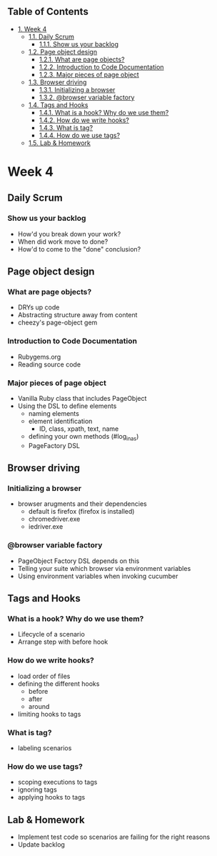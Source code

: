 <div id="table-of-contents">
<h2>Table of Contents</h2>
<div id="text-table-of-contents">
<ul>
<li><a href="#sec-1">1. Week 4</a>
<ul>
<li><a href="#sec-1-1">1.1. Daily Scrum</a>
<ul>
<li><a href="#sec-1-1-1">1.1.1. Show us your backlog</a></li>
</ul>
</li>
<li><a href="#sec-1-2">1.2. Page object design</a>
<ul>
<li><a href="#sec-1-2-1">1.2.1. What are page objects?</a></li>
<li><a href="#sec-1-2-2">1.2.2. Introduction to Code Documentation</a></li>
<li><a href="#sec-1-2-3">1.2.3. Major pieces of page object</a></li>
</ul>
</li>
<li><a href="#sec-1-3">1.3. Browser driving</a>
<ul>
<li><a href="#sec-1-3-1">1.3.1. Initializing a browser</a></li>
<li><a href="#sec-1-3-2">1.3.2. @browser variable factory</a></li>
</ul>
</li>
<li><a href="#sec-1-4">1.4. Tags and Hooks</a>
<ul>
<li><a href="#sec-1-4-1">1.4.1. What is a hook? Why do we use them?</a></li>
<li><a href="#sec-1-4-2">1.4.2. How do we write hooks?</a></li>
<li><a href="#sec-1-4-3">1.4.3. What is tag?</a></li>
<li><a href="#sec-1-4-4">1.4.4. How do we use tags?</a></li>
</ul>
</li>
<li><a href="#sec-1-5">1.5. Lab &amp; Homework</a></li>
</ul>
</li>
</ul>
</div>
</div>

# Week 4<a id="sec-1" name="sec-1"></a>

## Daily Scrum<a id="sec-1-1" name="sec-1-1"></a>

### Show us your backlog<a id="sec-1-1-1" name="sec-1-1-1"></a>

-   How'd you break down your work?
-   When did work move to done?
-   How'd to come to the "done" conclusion?

## Page object design<a id="sec-1-2" name="sec-1-2"></a>

### What are page objects?<a id="sec-1-2-1" name="sec-1-2-1"></a>

-   DRYs up code
-   Abstracting structure away from content
-   cheezy's page-object gem

### Introduction to Code Documentation<a id="sec-1-2-2" name="sec-1-2-2"></a>

-   Rubygems.org
-   Reading source code

### Major pieces of page object<a id="sec-1-2-3" name="sec-1-2-3"></a>

-   Vanilla Ruby class that includes PageObject
-   Using the DSL to define elements
    -   naming elements
    -   element identification
        -   ID, class, xpath, text, name
    -   defining your own methods (#log<sub>in</sub><sub>as</sub>)
    -   PageFactory DSL

## Browser driving<a id="sec-1-3" name="sec-1-3"></a>

### Initializing a browser<a id="sec-1-3-1" name="sec-1-3-1"></a>

-   browser arugments and their dependencies
    -   default is firefox (firefox is installed)
    -   chromedriver.exe
    -   iedriver.exe

### @browser variable factory<a id="sec-1-3-2" name="sec-1-3-2"></a>

-   PageObject Factory DSL depends on this
-   Telling your suite which browser via environment variables
-   Using environment variables when invoking cucumber

## Tags and Hooks<a id="sec-1-4" name="sec-1-4"></a>

### What is a hook? Why do we use them?<a id="sec-1-4-1" name="sec-1-4-1"></a>

-   Lifecycle of a scenario
-   Arrange step with before hook

### How do we write hooks?<a id="sec-1-4-2" name="sec-1-4-2"></a>

-   load order of files
-   defining the different hooks
    -   before
    -   after
    -   around
-   limiting hooks to tags

### What is tag?<a id="sec-1-4-3" name="sec-1-4-3"></a>

-   labeling scenarios

### How do we use tags?<a id="sec-1-4-4" name="sec-1-4-4"></a>

-   scoping executions to tags
-   ignoring tags
-   applying hooks to tags

## Lab & Homework<a id="sec-1-5" name="sec-1-5"></a>

-   Implement test code so scenarios are failing for the right reasons
-   Update backlog
